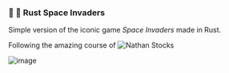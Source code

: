 ### 🚀 🦀 Rust Space Invaders

Simple version of the iconic game _Space Invaders_ made in Rust.

Following the amazing course of ![Nathan Stocks](https://github.com/CleanCut)

![image](https://github.com/SharliBeicon/rust-space-invaders/assets/24566191/4a2f555b-d2c4-424c-a636-889f9b411f4c)
